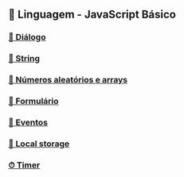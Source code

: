 ## 🗿 Linguagem - JavaScript Básico

### [💬 Diálogo](dialogo)

### [📜 String](string)

### [🧮 Números aleatórios e arrays](numeros-aleatorios)

### [🎲 Formulário](formulario)

### [🎫 Eventos](eventos)

### [💾 Local storage](local-storage)

### [⏱ Timer](timer)
